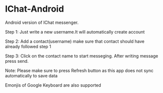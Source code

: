 # IChat-Android
Android version of IChat messenger.

Step 1:
Just write a new username.It will automatically create account

Step 2:
Add a contact(username) make sure that contact should have already followed step 1

Step 3:
Click on the contact name to start messeging. After writing message press send.

Note: Please make sure to press Refresh button as this app does not sync automatically to save data

Emonjis of Google Keyboard are also supported
